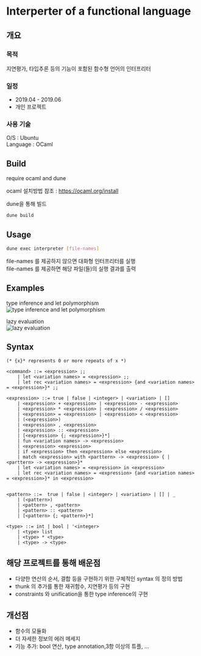 # Interperter of a functional language

## 개요
### 목적
지연평가, 타입추론 등의 기능이 포함된 함수형 언어의 인터프리터

### 일정
- 2019.04 - 2019.06
- 개인 프로젝트

### 사용 기술
O/S : Ubuntu <br>
Language : OCaml<br>

## Build

require ocaml and dune

ocaml 설치방법 참조 : https://ocaml.org/install <br>

dune을 통해 빌드
```bash
dune build
```

## Usage

```bash
dune exec interpreter [file-names]
```
file-names 를 제공하지 않으면 대화형 인터프리터를 실행<br>
file-names 를 제공하면 해당 파일(들)의 실행 결과를 출력

## Examples
type inference and let polymorphism<br>
![type inference and let polymorphism](https://github.com/kimjaebyeog/interpreter_practice/assets/138166161/d60193d4-c6d9-4c26-b813-fc3f8451df8b)

lazy evaluation<br>
![lazy evaluation](https://github.com/kimjaebyeog/interpreter_practice/assets/138166161/d91c84c7-ea74-48d7-b359-d33b54d6d204)

## Syntax
```
(* {x}* represents 0 or more repeats of x *)

<command> ::= <expression> ;;
    | let <variation names> = <expression> ;;
    | let rec <variation names> = <expression> {and <variation names> = <expression>}* ;;

<expression> ::= true | false | <integer> | <variation> | []
    | <expression> + <expression> | <expression> - <expression>
    | <expression> * <expression> | <expression> / <expression>
    | <expression> = <expression> | <expression> < <expression> 
    | (<expression>)
    | <expression> , <expression>
    | <expression> :: <expression>
    | [<expression> {; <expression>}*]
    | fun <variation names> -> <expression>
    | <expression> <expression>
    | if <expression> then <expression> else <expression>
    | match <expression> with <parttern> -> <expression> { | <parttern> -> <expression>}*
    | let <variation names> = <expression> in <expression>
    | let rec <variation names> = <expression> {and <variation names> = <expression>}* in <expression>


<pattern> ::=  true | false | <integer> | <variation> | [] | _
    | (<pattern>)
    | <pattern> , <pattern> 
    | <pattern> :: <pattern>
    | [<pattern> {; <pattern>}*]
    
<type> ::= int | bool | '<integer>
    | <type> list
    | <type> * <type>
    | <type> -> <type>
```

## 해당 프로젝트를 통해 배운점
- 다양한 연산의 순서, 결합 등을 구현하기 위한 구체적인 syntax 의 정의 방법
- thunk 의 추가를 통한 재귀함수, 지연평가 등의 구현
- constraints 와 unification을 통한 type inference의 구현

## 개선점
- 함수의 모듈화
- 더 자세한 정보의 에러 메세지
- 기능 추가: bool 연산, type annotation,3항 이상의 튜플, ... 